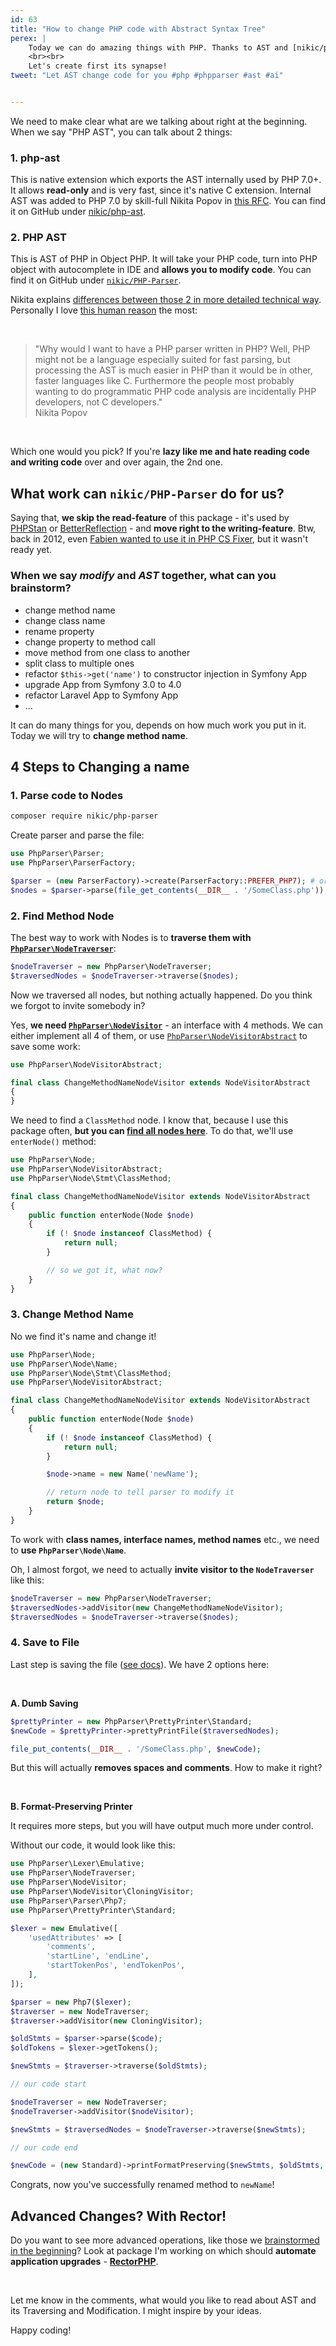 ```yaml
---
id: 63
title: "How to change PHP code with Abstract Syntax Tree"
perex: |
    Today we can do amazing things with PHP. Thanks to AST and [nikic/php-parser](https://github.com/nikic/PHP-Parser) we can create very **narrow artificial intelligence, which can work for us**.
    <br><br>
    Let's create first its synapse!
tweet: "Let AST change code for you #php #phpparser #ast #ai"


---
```


We need to make clear what are we talking about right at the beginning. When we say "PHP AST", you can talk about 2 things:


### 1. php-ast

This is native extension which exports the AST internally used by PHP 7.0+. It allows **read-only** and is very fast, since it's native C extension. Internal AST was added to PHP 7.0 by skill-full Nikita Popov in [this RFC](https://wiki.php.net/rfc/abstract_syntax_tree). You can find it on GitHub under [nikic/php-ast](https://github.com/nikic/php-ast).


### 2. PHP AST

This is AST of PHP in Object PHP. It will take your PHP code, turn into PHP object with autocomplete in IDE and **allows you to modify code**. You can find it on GitHub under [`nikic/PHP-Parser`](https://github.com/nikic/PHP-Parser).

Nikita explains [differences between those 2 in more detailed technical way](https://github.com/nikic/php-ast#differences-to-php-parser). Personally I love [this human reason](https://github.com/nikic/PHP-Parser/blob/master/doc/0_Introduction.markdown#what-is-this-for) the most:

<br>

<blockquote class="blockquote">
    "Why would I want to have a PHP parser written in PHP? Well, PHP might not be a language especially suited for fast parsing, but processing the AST is much easier in PHP than it would be in other, faster languages like C. Furthermore the people most probably wanting to do programmatic PHP code analysis are incidentally PHP developers, not C developers."
    <footer class="blockquote-footer text-right">Nikita Popov</footer>
</blockquote>

<br>

 Which one would you pick? If you're **lazy like me and hate reading code and writing code** over and over again, the 2nd one.


## What work can `nikic/PHP-Parser` do for us?

Saying that, **we skip the read-feature** of this package - it's used by [PHPStan](https://github.com/phpstan/phpstan) or [BetterReflection](https://github.com/Roave/BetterReflection) - and **move right to the writing-feature**. Btw, back in 2012, even [Fabien wanted to use it in PHP CS Fixer](https://github.com/nikic/PHP-Parser/issues/41), but it wasn't ready yet.

### When we say *modify* and *AST* together, what can you brainstorm?

- change method name
- change class name
- rename property
- change property to method call
- move method from one class to another
- split class to multiple ones
- refactor `$this->get('name')` to constructor injection in Symfony App
- upgrade App from Symfony 3.0 to 4.0
- refactor Laravel App to Symfony App
- ...

It can do many things for you, depends on how much work you put in it. Today we will try to **change method name**.


## 4 Steps to Changing a name

### 1. Parse code to Nodes

```bash
composer require nikic/php-parser
```

Create parser and parse the file:

```php
use PhpParser\Parser;
use PhpParser\ParserFactory;

$parser = (new ParserFactory)->create(ParserFactory::PREFER_PHP7); # or PREFER_PHP5, if your code is older
$nodes = $parser->parse(file_get_contents(__DIR__ . '/SomeClass.php'));
```


### 2. Find Method Node

The best way to work with Nodes is to **traverse them with [`PhpParser\NodeTraverser`](https://github.com/nikic/PHP-Parser/blob/master/lib/PhpParser/NodeTraverser.php)**:

```php
$nodeTraverser = new PhpParser\NodeTraverser;
$traversedNodes = $nodeTraverser->traverse($nodes);
```

Now we traversed all nodes, but nothing actually happened. Do you think we forgot to invite somebody in?

Yes, **we need [`PhpParser\NodeVisitor`](https://github.com/nikic/PHP-Parser/blob/master/lib/PhpParser/NodeVisitor.php)** - an interface with 4 methods. We can either implement all 4 of them, or use [`PhpParser\NodeVisitorAbstract`](https://github.com/nikic/PHP-Parser/blob/master/lib/PhpParser/NodeVisitorAbstract.php) to save some work:

```php
use PhpParser\NodeVisitorAbstract;

final class ChangeMethodNameNodeVisitor extends NodeVisitorAbstract
{
}
```

We need to find a `ClassMethod` node. I know that, because I use this package often, **but you can [find all nodes here](https://github.com/nikic/PHP-Parser/tree/master/lib/PhpParser/Node)**. To do that, we'll use `enterNode()` method:

```php
use PhpParser\Node;
use PhpParser\NodeVisitorAbstract;
use PhpParser\Node\Stmt\ClassMethod;

final class ChangeMethodNameNodeVisitor extends NodeVisitorAbstract
{
    public function enterNode(Node $node)
    {
        if (! $node instanceof ClassMethod) {
            return null;
        }

        // so we got it, what now?
    }
}
```


### 3. Change Method Name

No we find it's name and change it!

```php
use PhpParser\Node;
use PhpParser\Node\Name;
use PhpParser\Node\Stmt\ClassMethod;
use PhpParser\NodeVisitorAbstract;

final class ChangeMethodNameNodeVisitor extends NodeVisitorAbstract
{
    public function enterNode(Node $node)
    {
        if (! $node instanceof ClassMethod) {
            return null;
        }

        $node->name = new Name('newName');

        // return node to tell parser to modify it
        return $node;
    }
}
```


To work with **class names, interface names, method names** etc., we need to **use `PhpParser\Node\Name`**.

Oh, I almost forgot, we need to actually **invite visitor to the `NodeTraverser`** like this:

```php
$nodeTraverser = new PhpParser\NodeTraverser;
$traversedNodes->addVisitor(new ChangeMethodNameNodeVisitor);
$traversedNodes = $nodeTraverser->traverse($nodes);
```

### 4. Save to File

Last step is saving the file ([see docs](https://github.com/nikic/PHP-Parser/blob/master/doc/component/Pretty_printing.markdown)). We have 2 options here:

<br>

**A. Dumb Saving**

```php
$prettyPrinter = new PhpParser\PrettyPrinter\Standard;
$newCode = $prettyPrinter->prettyPrintFile($traversedNodes);

file_put_contents(__DIR__ . '/SomeClass.php', $newCode);
```

But this will actually **removes spaces and comments**. How to make it right?

<br>

**B. Format-Preserving Printer**

It requires more steps, but you will have output much more under control.


Without our code, it would look like this:

```php
use PhpParser\Lexer\Emulative;
use PhpParser\NodeTraverser;
use PhpParser\NodeVisitor;
use PhpParser\NodeVisitor\CloningVisitor;
use PhpParser\Parser\Php7;
use PhpParser\PrettyPrinter\Standard;

$lexer = new Emulative([
    'usedAttributes' => [
        'comments',
        'startLine', 'endLine',
        'startTokenPos', 'endTokenPos',
    ],
]);

$parser = new Php7($lexer);
$traverser = new NodeTraverser;
$traverser->addVisitor(new CloningVisitor);

$oldStmts = $parser->parse($code);
$oldTokens = $lexer->getTokens();

$newStmts = $traverser->traverse($oldStmts);

// our code start

$nodeTraverser = new NodeTraverser;
$nodeTraverser->addVisitor($nodeVisitor);

$newStmts = $traversedNodes = $nodeTraverser->traverse($newStmts);

// our code end

$newCode = (new Standard)->printFormatPreserving($newStmts, $oldStmts, $oldTokens);
```


Congrats, now you've successfully renamed method to `newName`!


## Advanced Changes? With Rector!

Do you want to see more advanced operations, like those we [brainstormed in the beginning](#when-we-say-em-modify-em-and-em-ast-em-together-what-can-you-brainstorm)? Look at package I'm working on which should **automate application upgrades** - **[RectorPHP](https://github.com/RectorPHP/Rector)**.


<br>

Let me know in the comments, what would you like to read about AST and its Traversing and Modification. I might inspire by your ideas.


Happy coding!

